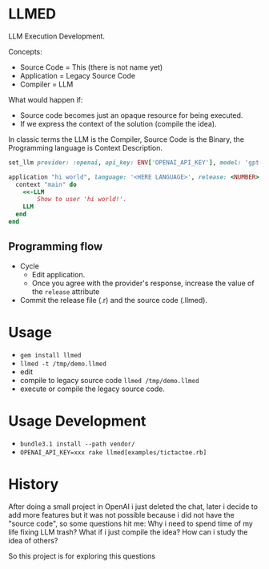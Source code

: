 # LLMED

LLM Execution Development.

Concepts:
* Source Code = This (there is not name yet)
* Application = Legacy Source Code
* Compiler = LLM

What would happen if:
* Source code becomes just an opaque resource for being executed.
* If we express the context of the solution (compile the idea).

In classic terms the LLM is the Compiler, Source Code is the Binary, the Programming language is Context Description.

```ruby
set_llm provider: :openai, api_key: ENV['OPENAI_API_KEY'], model: 'gpt-4o'

application "hi world", language: '<HERE LANGUAGE>', release: <NUMBER>, output_file: "<HERE NAME>.ollmed" do
  context "main" do
    <<-LLM
        Show to user 'hi world!'.
    LLM
  end
end
```

## Programming flow

* Cycle
  * Edit application.
  * Once you agree with the provider's response, increase the value of the `release` attribute
* Commit the release file (.r<number>) and the source code (.llmed).

# Usage

* `gem install llmed`
* `llmed -t /tmp/demo.llmed`
* edit
* compile to legacy source code `llmed /tmp/demo.llmed`
* execute or compile the legacy source code.

# Usage Development

* `bundle3.1 install --path vendor/`
* `OPENAI_API_KEY=xxx rake llmed[examples/tictactoe.rb]`

# History

After doing a small project in OpenAI i just deleted the chat,
later i decide to add more features but it was not possible
because i did not have the "source code", so some questions hit me:
Why i need to spend time of my life fixing LLM trash?
What if i just compile the idea?
How can i study the idea of others?

So this project is for exploring this questions

